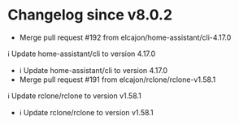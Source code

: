 # Changelog since v8.0.2
- Merge pull request #192 from elcajon/home-assistant/cli-4.17.0

ℹ️ Update home-assistant/cli to version 4.17.0 
- ℹ️ Update home-assistant/cli to version 4.17.0 
- Merge pull request #191 from elcajon/rclone/rclone-v1.58.1

ℹ️ Update rclone/rclone to version v1.58.1 
- ℹ️ Update rclone/rclone to version v1.58.1 
